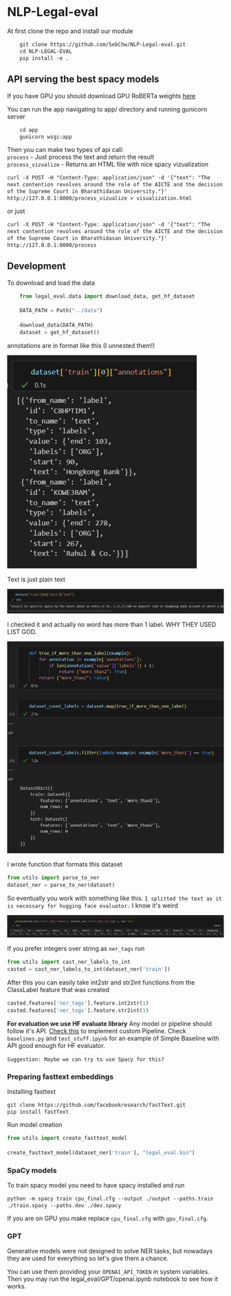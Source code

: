 # NLP-Legal-eval

At first clone the repo and install our module

```shell
    git clone https://github.com/SebChw/NLP-Legal-eval.git
    cd NLP-LEGAL-EVAL
    pip install -e .
```

## API serving the best spacy models
If you have GPU you should download GPU RoBERTa weights [here](https://shorturl.at/cIJSV)

You can run the app navigating to app/ directory and running gunicorn server
    
```shell
    cd app
    gunicorn wsgi:app 
```

Then you can make two types of api call: \
`process` - Just process the text and return the result \
`process_vizualize` - Returns an HTML file with nice spacy vizualization

```shell
curl -X POST -H "Content-Type: application/json" -d '{"text": "The next contention revolves around the role of the AICTE and the decision of the Supreme Court in Bharathidasan University."}' http://127.0.0.1:8000/process_vizualize > visualization.html
```
or just
```shell
curl -X POST -H "Content-Type: application/json" -d '{"text": "The next contention revolves around the role of the AICTE and the decision of the Supreme Court in Bharathidasan University."}' http://127.0.0.1:8000/process
```

## Development

To download and load the data

```py
    from legal_eval.data import download_data, get_hf_dataset
    
    DATA_PATH = Path("../data")

    download_data(DATA_PATH)
    dataset = get_hf_dataset()
```


annotations are in format like this (I unnested them!)

![](img/annotations.png)

Text is just plain text 

![](img/text.png)

I checked it and actually no word has more than 1 label. WHY THEY USED LIST GOD.

![](img/more_than_2_labels.png)

I wrote function that formats this dataset
```py
from utils import parse_to_ner
dataset_ner = parse_to_ner(dataset) 
```

So eventually you work with something like this. `I splitted the text as it is necessary for hugging face evaluator.` I know it's weird

![](img/new_format.png)

If you prefer integers over string as `ner_tags` run
```py
from utils import cast_ner_labels_to_int
casted = cast_ner_labels_to_int(dataset_ner['train'])
```

After this you can easily take int2str and str2int functions from the ClassLabel feature that was created

```py
casted.features['ner_tags'].feature.int2str(1)
casted.features['ner_tags'].feature.str2int(1)
```


**For evaluation we use HF evaluate library** Any model or pipeline should follow it's API. [Check this](https://huggingface.co/docs/evaluate/v0.4.0/en/custom_evaluator) to implement custom Pipeline. Check `baselines.py` and `test_stuff.ipynb` for an example of Simple Baseline with API good enough for HF evaluator.

`Suggestion: Maybe we can try to use Spacy for this?`


### Preparing fasttext embeddings
Installing fasttext

```shell
git clone https://github.com/facebookresearch/fastText.git
pip install fastText
```

Run model creation

```py
from utils import create_fasttext_model

create_fasttext_model(dataset_ner['train'], "legal_eval.bin")
```

### SpaCy models

To train spacy model you need to have spacy installed and run

```shell
python -m spacy train cpu_final.cfg --output ./output --paths.train ./train.spacy --paths.dev ./dev.spacy
```

If you are on GPU you make replace `cpu_final.cfg` with `gpu_final.cfg`.

### GPT
Generative models were not designed to solve NER tasks, but nowadays they are used for everything so let's give them a chance.

You can use them providing your `OPENAI_API_TOKEN` in system variables.
Then you may run the legal_eval/GPT/openai.ipynb notebook to see how it works.